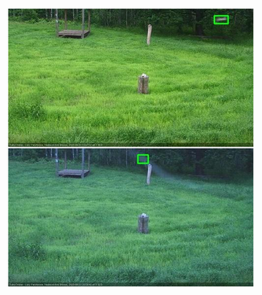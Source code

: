 ![20200622-194629-195631](in2/20200622/20200622-194629-195631_0_.jpg)
![20200622-204722-205728](in2/20200622/20200622-204722-205728_0_.jpg)
